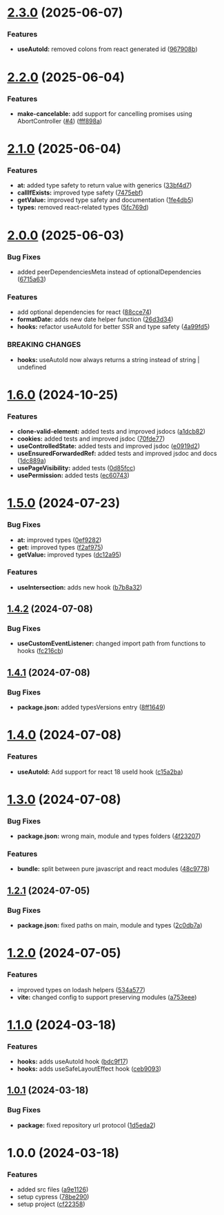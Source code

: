 # [2.3.0](https://github.com/feedzai/js-utilities/compare/v2.2.0...v2.3.0) (2025-06-07)


### Features

* **useAutoId:** removed colons from react generated id ([967908b](https://github.com/feedzai/js-utilities/commit/967908baca397b35969eca1b5b10ad339f4b79fb))

# [2.2.0](https://github.com/feedzai/js-utilities/compare/v2.1.0...v2.2.0) (2025-06-04)


### Features

* **make-cancelable:** add support for cancelling promises using AbortController ([#4](https://github.com/feedzai/js-utilities/issues/4)) ([fff898a](https://github.com/feedzai/js-utilities/commit/fff898a45cc0f8d844fb22bc8fd5d6407bae03d8))

# [2.1.0](https://github.com/feedzai/js-utilities/compare/v2.0.0...v2.1.0) (2025-06-04)


### Features

* **at:** added type safety to return value with generics ([33bf4d7](https://github.com/feedzai/js-utilities/commit/33bf4d7cb5df8c785b75240bcfec63662ccccee6))
* **callIfExists:** improved type safety ([7475ebf](https://github.com/feedzai/js-utilities/commit/7475ebf7993f3478a6f3895d53645340082124c9))
* **getValue:** improved type safety and documentation ([1fe4db5](https://github.com/feedzai/js-utilities/commit/1fe4db53924db12a98cbbe6c2236d6366472cb5b))
* **types:** removed react-related types ([5fc769d](https://github.com/feedzai/js-utilities/commit/5fc769d1927cbd74c3035455189a975a4dd9ff02))

# [2.0.0](https://github.com/feedzai/js-utilities/compare/v1.6.0...v2.0.0) (2025-06-03)


### Bug Fixes

* added peerDependenciesMeta instead of optionalDependencies ([6715a63](https://github.com/feedzai/js-utilities/commit/6715a638cc278a49f7f8cb357be20859c5483c18))


### Features

* add optional dependencies for react ([88cce74](https://github.com/feedzai/js-utilities/commit/88cce7456a3eb3e4642da8cf99ee815398c23165))
* **formatDate:** adds new date helper function ([26d3d34](https://github.com/feedzai/js-utilities/commit/26d3d349288ebaca81311c4a3bb53dbe15bd13e6))
* **hooks:** refactor useAutoId for better SSR and type safety ([4a99fd5](https://github.com/feedzai/js-utilities/commit/4a99fd50e92f390a9edea83549c3e0f0a7c64fd5))


### BREAKING CHANGES

* **hooks:** useAutoId now always returns a string instead of string | undefined

# [1.6.0](https://github.com/feedzai/js-utilities/compare/v1.5.0...v1.6.0) (2024-10-25)


### Features

* **clone-valid-element:** added tests and improved jsdocs ([a1dcb82](https://github.com/feedzai/js-utilities/commit/a1dcb8278d532ee9ea122c0962629610b8db8edc))
* **cookies:** added tests and improved jsdoc ([70fde77](https://github.com/feedzai/js-utilities/commit/70fde77e1c6ed887d4cebba6fb5a71f0404193eb))
* **useControlledState:** added tests and improved jsdoc ([e0919d2](https://github.com/feedzai/js-utilities/commit/e0919d254a204b404369f0f9121dc58845d05f29))
* **useEnsuredForwardedRef:** added tests and improved jsdoc and docs ([1dc889a](https://github.com/feedzai/js-utilities/commit/1dc889a5f8673926685047c3bee8afabfa2e644d))
* **usePageVisibility:** added tests ([0d85fcc](https://github.com/feedzai/js-utilities/commit/0d85fcc388931583513304200862ec59f155a2cd))
* **usePermission:** added tests ([ec60743](https://github.com/feedzai/js-utilities/commit/ec60743905fc91c77d7d8bc208b01ce9d03026dd))

# [1.5.0](https://github.com/feedzai/js-utilities/compare/v1.4.2...v1.5.0) (2024-07-23)


### Bug Fixes

* **at:** improved types ([0ef9282](https://github.com/feedzai/js-utilities/commit/0ef92820632af28f81ce3fcdfffdbc0ee24eb604))
* **get:** improved types ([f2af975](https://github.com/feedzai/js-utilities/commit/f2af97560cb74f9a214bac1bda359a5004025147))
* **getValue:** improved types ([dc12a95](https://github.com/feedzai/js-utilities/commit/dc12a95e4eea1eacf92b78e404edf28c59c840cb))


### Features

* **useIntersection:** adds new hook ([b7b8a32](https://github.com/feedzai/js-utilities/commit/b7b8a32162f5b1877f4d9385f5ed50d07ec63745))

## [1.4.2](https://github.com/feedzai/js-utilities/compare/v1.4.1...v1.4.2) (2024-07-08)


### Bug Fixes

* **useCustomEventListener:** changed import path from functions to hooks ([fc216cb](https://github.com/feedzai/js-utilities/commit/fc216cb1bbdaaba9c4e9802a1934acd5865a164e))

## [1.4.1](https://github.com/feedzai/js-utilities/compare/v1.4.0...v1.4.1) (2024-07-08)


### Bug Fixes

* **package.json:** added typesVersions entry ([8ff1649](https://github.com/feedzai/js-utilities/commit/8ff164963c9d3acaf830fe36d39c10fcdfad52ad))

# [1.4.0](https://github.com/feedzai/js-utilities/compare/v1.3.0...v1.4.0) (2024-07-08)


### Features

* **useAutoId:** Add support for react 18 useId hook ([c15a2ba](https://github.com/feedzai/js-utilities/commit/c15a2ba6fa3b863776e7b8ac7c9c959bf05e1082))

# [1.3.0](https://github.com/feedzai/js-utilities/compare/v1.2.1...v1.3.0) (2024-07-08)


### Bug Fixes

* **package.json:** wrong main, module and types folders ([4f23207](https://github.com/feedzai/js-utilities/commit/4f23207b68462cfb6de00c2bb5ccf17d70f17e3b))


### Features

* **bundle:** split between pure javascript and react modules ([48c9778](https://github.com/feedzai/js-utilities/commit/48c9778a429c806ba542ed429d8103e3360ae403))

## [1.2.1](https://github.com/feedzai/js-utilities/compare/v1.2.0...v1.2.1) (2024-07-05)


### Bug Fixes

* **package.json:** fixed paths on main, module and types ([2c0db7a](https://github.com/feedzai/js-utilities/commit/2c0db7a6259aa459ba268a9bec1a88981de754ab))

# [1.2.0](https://github.com/feedzai/js-utilities/compare/v1.1.0...v1.2.0) (2024-07-05)


### Features

* improved types on lodash helpers ([534a577](https://github.com/feedzai/js-utilities/commit/534a577cfd5a33afc14ab3bb603ecd4ceac272a5))
* **vite:** changed config to support preserving modules ([a753eee](https://github.com/feedzai/js-utilities/commit/a753eee4cdc33181bee26db4b6f56709de5f67b3))

# [1.1.0](https://github.com/feedzai/js-utilities/compare/v1.0.1...v1.1.0) (2024-03-18)


### Features

* **hooks:** adds useAutoId hook ([bdc9f17](https://github.com/feedzai/js-utilities/commit/bdc9f171b617043080de613a6e868ac9b0fd9ffc))
* **hooks:** adds useSafeLayoutEffect hook ([ceb9093](https://github.com/feedzai/js-utilities/commit/ceb9093ad677cee83919dae9b30c42b8546a4048))

## [1.0.1](https://github.com/feedzai/js-utilities/compare/v1.0.0...v1.0.1) (2024-03-18)


### Bug Fixes

* **package:** fixed repository url protocol ([1d5eda2](https://github.com/feedzai/js-utilities/commit/1d5eda20b5951d3b9fc57b6830bbaa9a1f596ab3))

# 1.0.0 (2024-03-18)


### Features

* added src files ([a9e1126](https://github.com/feedzai/js-utilities/commit/a9e1126ff2380b7d8e3ffaabe205e91d0906b38d))
* setup cypress ([78be290](https://github.com/feedzai/js-utilities/commit/78be290c5cc690aa301a03b124b1d12ad635fcf5))
* setup project ([cf22358](https://github.com/feedzai/js-utilities/commit/cf22358fd9939de76dd8dfccfae822d51861652e))
